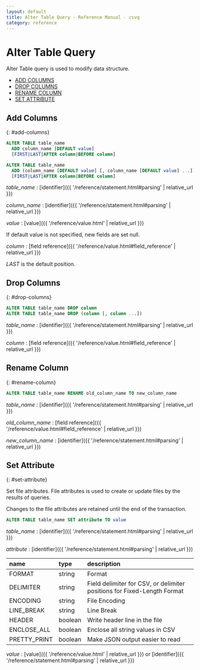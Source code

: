 ```yaml
---
layout: default
title: Alter Table Query - Reference Manual - csvq
category: reference
---
```


# Alter Table Query

Alter Table query is used to modify data structure.

* [ADD COLUMNS](#add-columns)
* [DROP COLUMNS](#drop-columns)
* [RENAME COLUMN](#rename-column)
* [SET ATTRIBUTE](#set-attribute)

## Add Columns
{: #add-columns}

```sql
ALTER TABLE table_name
  ADD column_name [DEFAULT value]
  [FIRST|LAST|AFTER column|BEFORE column]

ALTER TABLE table_name
  ADD (column_name [DEFAULT value] [, column_name [DEFAULT value] ...])
  [FIRST|LAST|AFTER column|BEFORE column]
```

_table_name_
: [identifier]({{ '/reference/statement.html#parsing' | relative_url }})

_column_name_
: [identifier]({{ '/reference/statement.html#parsing' | relative_url }})

_value_
: [value]({{ '/reference/value.html' | relative_url }})
  
  If default value is not specified, new fields are set null.

_column_
: [field reference]({{ '/reference/value.html#field_reference' | relative_url }})

_LAST_ is the default position.


## Drop Columns
{: #drop-columns}

```sql
ALTER TABLE table_name DROP column
ALTER TABLE table_name DROP (column [, column ...])
```

_table_name_
: [identifier]({{ '/reference/statement.html#parsing' | relative_url }})

_column_
: [field reference]({{ '/reference/value.html#field_reference' | relative_url }})

## Rename Column
{: #rename-column}

```sql
ALTER TABLE table_name RENAME old_column_name TO new_column_name
```

_table_name_
: [identifier]({{ '/reference/statement.html#parsing' | relative_url }})

_old_column_name_
: [field reference]({{ '/reference/value.html#field_reference' | relative_url }})

_new_column_name_
: [identifier]({{ '/reference/statement.html#parsing' | relative_url }})

## Set Attribute
{: #set-attribute}

Set file attributes. 
File attributes is used to create or update files by the results of queries.

Changes to the file attributes are retained until the end of the transaction.


```sql
ALTER TABLE table_name SET attribute TO value
```

_table_name_
: [identifier]({{ '/reference/statement.html#parsing' | relative_url }})

_attribute_
: [identifier]({{ '/reference/statement.html#parsing' | relative_url }})

  | name | type | description |
  | :- | :- | :- |
  | FORMAT          | string  | Format |
  | DELIMITER       | string  | Field delimiter for CSV, or delimiter positions for Fixed-Length Format |
  | ENCODING        | string  | File Encoding |
  | LINE_BREAK      | string  | Line Break |
  | HEADER          | boolean | Write header line in the file |
  | ENCLOSE_ALL     | boolean | Enclose all string values in CSV |
  | PRETTY_PRINT    | boolean | Make JSON output easier to read |

_value_
: [value]({{ '/reference/value.html' | relative_url }}) or [identifier]({{ '/reference/statement.html#parsing' | relative_url }})
